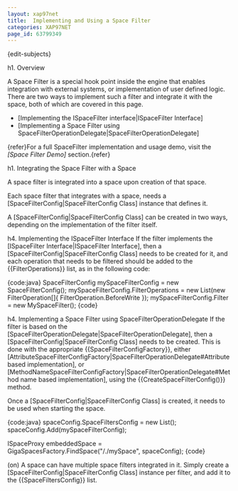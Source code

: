 ```yaml
---
layout: xap97net
title:  Implementing and Using a Space Filter
categories: XAP97NET
page_id: 63799349
---
```


{edit-subjects}

h1. Overview

A Space Filter is a special hook point inside the engine that enables integration with external systems, or implementation of user defined logic. There are two ways to implement such a filter and integrate it with the space, both of which are covered in this page.

* [Implementing the ISpaceFilter interface|ISpaceFilter Interface]
* [Implementing a Space Filter using SpaceFilterOperationDelegate|SpaceFilterOperationDelegate]

{refer}For a full SpaceFilter implementation and usage demo, visit the *[Space Filter Demo]* section.{refer}

h1. Integrating the Space Filter with a Space

A space filter is integrated into a space upon creation of that space.

Each space filter that integrates with a space, needs a [SpaceFilterConfig|SpaceFilterConfig Class] instance that defines it.

A [SpaceFilterConfig|SpaceFilterConfig Class] can be created in two ways, depending on the implementation of the filter itself.

h4. Implementing the ISpaceFilter Interface
If the filter implements the [ISpaceFilter Interface|ISpaceFilter Interface], then a [SpaceFilterConfig|SpaceFilterConfig Class] needs to be created for it, and each operation that needs to be filtered should be added to the {{FilterOperations}} list, as in the following code:

{code:java}
SpaceFilterConfig mySpaceFilterConfig = new SpaceFilterConfig();
mySpaceFilterConfig.FilterOperations = new List<FilterOperation>(new FilterOperation[]{ FilterOperation.BeforeWrite });
mySpaceFilterConfig.Filter = new MySpaceFilter();
{code}

h4. Implementing a Space Filter using SpaceFilterOperationDelegate
If the filter is based on the [SpaceFilterOperationDelegate|SpaceFilterOperationDelegate], then a [SpaceFilterConfig|SpaceFilterConfig Class] needs to be created. This is done with the appropriate {{SpaceFilterConfigFactory}}, either [AttributeSpaceFilterConfigFactory|SpaceFilterOperationDelegate#Attribute based implementation], or [MethodNameSpaceFilterConfigFactory|SpaceFilterOperationDelegate#Method name based implementation], using the {{CreateSpaceFilterConfig()}} method.

Once a [SpaceFilterConfig|SpaceFilterConfig Class] is created, it needs to be used when starting the space.

{code:java}
spaceConfig.SpaceFiltersConfig = new List<SpaceFilterConfig>();
spaceConfig.Add(mySpaceFilterConfig);

ISpaceProxy embeddedSpace = GigaSpacesFactory.FindSpace("/./mySpace", spaceConfig);
{code}

(on) A space can have multiple space filters integrated in it. Simply create a [SpaceFilterConfig|SpaceFilterConfig Class] instance per filter, and add it to the {{SpaceFiltersConfig}} list.
